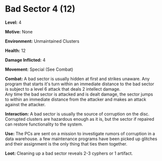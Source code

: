 # Bad Sector 4 (12)

**Level:** 4

**Motive:** None

**Environment:** Unmaintained Clusters

**Health:** 12

**Damage Inflicted:** 4

**Movement:** Special (See Combat)

**Combat:** A bad sector is usually hidden at first and strikes unaware.  Any program that starts it's turn within an immediate distance to the bad sector is subject to a level 6 attack that deals 2 intellect damage.  
Any time the bad sector is attacked and is dealt damage, the sector jumps to within an immediate distance from the attacker and makes an attack against the attacker.

**Interaction:** A bad sector is usually the source of corruption on the disc.  Corrupted clusters are hazardous enough as it is, but the sector if repaired can restore functionality to the system.  

**Use:** The PCs are sent on a mission to investigate rumors of corruption in a data warehouse.  a few maintenance programs have been picked up glitches and their assignment is the only thing that ties them together.

**Loot:** Cleaning up a bad sector reveals 2-3 cyphers or 1 artifact.